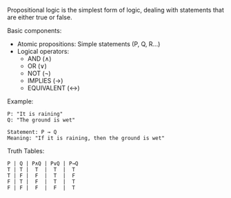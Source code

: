 Propositional logic is the simplest form of logic, dealing with statements that are either true or false.

Basic components:
- Atomic propositions: Simple statements (P, Q, R...)
- Logical operators: 
  - AND (∧)
  - OR (∨)
  - NOT (¬)
  - IMPLIES (→)
  - EQUIVALENT (↔)

Example:
```
P: "It is raining"
Q: "The ground is wet"

Statement: P → Q
Meaning: "If it is raining, then the ground is wet"
```

Truth Tables:
```
P | Q | P∧Q | P∨Q | P→Q
T | T |  T  |  T  |  T
T | F |  F  |  T  |  F
F | T |  F  |  T  |  T
F | F |  F  |  F  |  T
```

